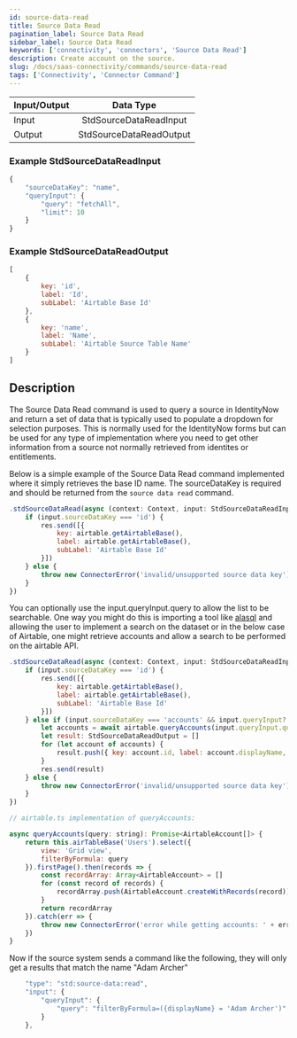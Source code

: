```yaml
---
id: source-data-read
title: Source Data Read
pagination_label: Source Data Read
sidebar_label: Source Data Read
keywords: ['connectivity', 'connectors', 'Source Data Read']
description: Create account on the source.
slug: /docs/saas-connectivity/commands/source-data-read
tags: ['Connectivity', 'Connector Command']
---
```


| Input/Output |            Data Type        |
| :----------- | :-------------------------: |
| Input        | StdSourceDataReadInput  |
| Output       | StdSourceDataReadOutput |

### Example StdSourceDataReadInput

```javascript
{
    "sourceDataKey": "name",
    "queryInput": {
        "query": "fetchAll",
        "limit": 10
    }
}
```

### Example StdSourceDataReadOutput

```javascript
[
    {
        key: 'id',
        label: 'Id',
        subLabel: 'Airtable Base Id'
    },
    {
        key: 'name',
        label: 'Name',
        subLabel: 'Airtable Source Table Name'
    }
]
```

## Description

The Source Data Read command is used to query a source in IdentityNow and return a set of data that is typically used to populate a dropdown for selection purposes. This is normally used for the IdentityNow forms but can be used for any type of implementation where you need to get other information from a source not normally retrieved from identites or entitlements.

Below is a simple example of the Source Data Read command implemented where it simply retrieves the base ID name. The sourceDataKey is required and should be returned from the ```source data read``` command.

```javascript
.stdSourceDataRead(async (context: Context, input: StdSourceDataReadInput, res: Response<StdSourceDataReadOutput>) => {
    if (input.sourceDataKey === 'id') {
        res.send([{
            key: airtable.getAirtableBase(),
            label: airtable.getAirtableBase(),
            subLabel: 'Airtable Base Id'
        }])
    } else {
        throw new ConnectorError('invalid/unsupported source data key')
    }
})
```

You can optionally use the input.queryInput.query to allow the list to be searchable. One way you might do this is importing a tool like [alasql](https://github.com/AlaSQL/alasql) and allowing the user to implement a search on the dataset or in the below case of Airtable, one might retrieve accounts and allow a search to be performed on the airtable API.

```javascript
.stdSourceDataRead(async (context: Context, input: StdSourceDataReadInput, res: Response<StdSourceDataReadOutput>) => {
    if (input.sourceDataKey === 'id') {
        res.send([{
            key: airtable.getAirtableBase(),
            label: airtable.getAirtableBase(),
            subLabel: 'Airtable Base Id'
        }])
    } else if (input.sourceDataKey === 'accounts' && input.queryInput?.query) {
        let accounts = await airtable.queryAccounts(input.queryInput.query)
        let result: StdSourceDataReadOutput = []
        for (let account of accounts) {
            result.push({ key: account.id, label: account.displayName, subLabel: account.email })
        }
        res.send(result)
    } else {
        throw new ConnectorError('invalid/unsupported source data key')
    }
})

// airtable.ts implementation of queryAccounts:

async queryAccounts(query: string): Promise<AirtableAccount[]> {
    return this.airTableBase('Users').select({
        view: 'Grid view',
        filterByFormula: query
    }).firstPage().then(records => {
        const recordArray: Array<AirtableAccount> = []
        for (const record of records) {
            recordArray.push(AirtableAccount.createWithRecords(record))
        }
        return recordArray
    }).catch(err => {
        throw new ConnectorError('error while getting accounts: ' + err)
    })
}

```

Now if the source system sends a command like the following, they will only get a results that match the name "Adam Archer"

```javascript
    "type": "std:source-data:read",
    "input": {
        "queryInput": {
            "query": "filterByFormula=({displayName} = 'Adam Archer')"
        }
    },
```